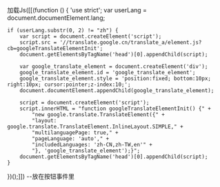 加载Js([[(function () {
    'use strict';
    var userLang = document.documentElement.lang;
    
    if (userLang.substr(0, 2) != "zh") {
        var script = document.createElement('script');
        script.src = '//translate.google.cn/translate_a/element.js?cb=googleTranslateElementInit';
        document.getElementsByTagName('head')[0].appendChild(script);

        var google_translate_element = document.createElement('div');
        google_translate_element.id = 'google_translate_element';
        google_translate_element.style = 'position:fixed; bottom:10px; right:10px; cursor:pointer;z-index:10;';
        document.documentElement.appendChild(google_translate_element);

        script = document.createElement('script');
        script.innerHTML = "function googleTranslateElementInit() {" +
            "new google.translate.TranslateElement({" +
            "layout: google.translate.TranslateElement.InlineLayout.SIMPLE," +
            "multilanguagePage: true," +
            "pageLanguage: 'auto'," +
            "includedLanguages: 'zh-CN,zh-TW,en'" +
            "}, 'google_translate_element');}";
        document.getElementsByTagName('head')[0].appendChild(script);
    }
})();]])
--放在按钮事件里

